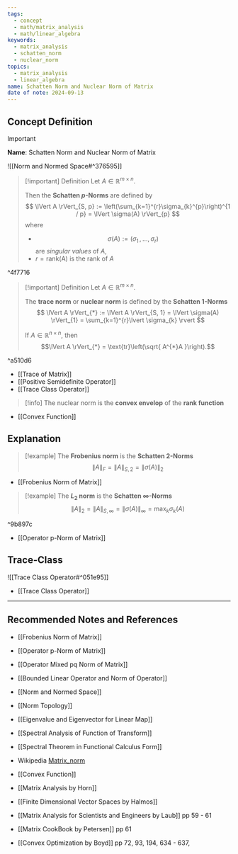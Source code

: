 ```yaml
---
tags:
  - concept
  - math/matrix_analysis
  - math/linear_algebra
keywords:
  - matrix_analysis
  - schatten_norm
  - nuclear_norm
topics:
  - matrix_analysis
  - linear_algebra
name: Schatten Norm and Nuclear Norm of Matrix
date of note: 2024-09-13
---
```


## Concept Definition

>[!important]
>**Name**: Schatten Norm and Nuclear Norm of Matrix

![[Norm and Normed Space#^376595]]


>[!important] Definition
>Let $A \in \mathbb{R}^{m\times n}$. 
>
>Then the **Schatten $p$-Norms** are defined by
>$$
>\lVert A \rVert_{S, p} := \left(\sum_{k=1}^{r}\sigma_{k}^{p}\right)^{1 / p} = \lVert \sigma(A) \rVert_{p} 
>$$
>where 
>- $$\sigma(A) := (\sigma_{1} \,{,}\ldots{,}\,\sigma_{r})$$ are *singular values* of $A$, 
>- $r =\text{rank(A)}$ is the rank of $A$

^4f7716


>[!important] Definition
>Let $A \in \mathbb{R}^{m\times n}$. 
>
>The **trace norm** or **nuclear norm** is defined by the **Schatten $1$-Norms** 
>$$
>\lVert A \rVert_{*} := \lVert A \rVert_{S, 1} = \lVert \sigma(A) \rVert_{1} = \sum_{k=1}^{r}\lvert \sigma_{k} \rvert  
>$$
>
>If $A \in \mathbb{R}^{n\times n}$, then $$\lVert A \rVert_{*} = \text{tr}\left(\sqrt{ A^{*}A }\right).$$

^a510d6

- [[Trace of Matrix]]
- [[Positive Semidefinite Operator]]
- [[Trace Class Operator]]

>[!info]
>The nuclear norm is the **convex envelop** of the **rank function**

- [[Convex Function]]

## Explanation

>[!example]
>The **Frobenius norm** is the  **Schatten $2$-Norms** 
>$$
>\lVert A \rVert_{F} = \lVert A \rVert_{S, 2} = \lVert \sigma(A) \rVert_{2}   
>$$

- [[Frobenius Norm of Matrix]]

>[!example]
>The **$L_{2}$ norm** is the  **Schatten $\infty$-Norms** 
>$$
>\lVert A \rVert_{2} = \lVert A \rVert_{S, \infty} = \lVert \sigma(A) \rVert_{\infty} = \max_{k}\sigma_{k}(A)    
>$$

^9b897c

- [[Operator p-Norm of Matrix]]


## Trace-Class

![[Trace Class Operator#^051e95]]

- [[Trace Class Operator]]



-----------
##  Recommended Notes and References


- [[Frobenius Norm of Matrix]]
- [[Operator p-Norm of Matrix]]
- [[Operator Mixed pq Norm of Matrix]]


- [[Bounded Linear Operator and Norm of Operator]]
- [[Norm and Normed Space]]
- [[Norm Topology]]


- [[Eigenvalue and Eigenvector for Linear Map]]
- [[Spectral Analysis of Function of Transform]]
- [[Spectral Theorem in Functional Calculus Form]]
- Wikipedia [Matrix_norm](https://en.wikipedia.org/wiki/Matrix_norm)
- [[Convex Function]]

- [[Matrix Analysis by Horn]]
- [[Finite Dimensional Vector Spaces by Halmos]]
- [[Matrix Analysis for Scientists and Engineers by Laub]] pp 59 - 61
- [[Matrix CookBook by Petersen]] pp 61
- [[Convex Optimization by Boyd]] pp 72, 93, 194, 634 - 637, 